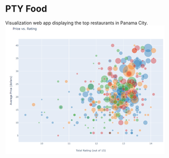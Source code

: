 # PTY Food

Visualization web app displaying the top restaurants in Panama City. 
![](graph_pic.png)
